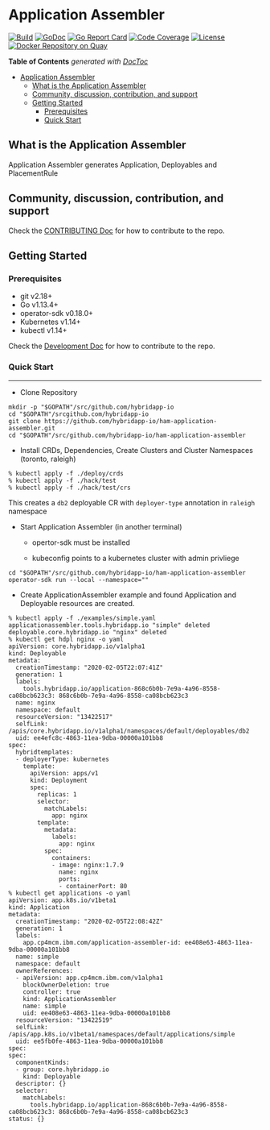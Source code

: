 # Application Assembler

[![Build](http://prow.purple-chesterfield.com/badge.svg?jobs=multiarch-image-ham-application-assembler-postsubmit)](http://prow.purple-chesterfield.com/?job=multiarch-image-ham-application-assembler-postsubmit)
[![GoDoc](https://godoc.org/github.com/hybridapp-io/ham-application-assembler?status.svg)](https://godoc.org/github.com/hybridapp-io/ham-application-assembler)
[![Go Report Card](https://goreportcard.com/badge/github.com/hybridapp-io/ham-application-assembler)](https://goreportcard.com/report/github.com/hybridapp-io/ham-application-assembler)
[![Code Coverage](https://codecov.io/gh/hybridapp-io/ham-application-assembler/branch/master/graphs/badge.svg?branch=master)](https://codecov.io/gh/hybridapp-io/ham-application-assembler?branch=master)
[![License](https://img.shields.io/:license-apache-blue.svg)](http://www.apache.org/licenses/LICENSE-2.0.html)
[![Docker Repository on Quay](https://quay.io/repository/hybridappio/ham-application-assembler/status?token=4b2b7d63-6560-46bf-a421-bec6ddc02a0f "Docker Repository on Quay")](https://quay.io/repository/hybridappio/ham-application-assembler)

<!-- START doctoc generated TOC please keep comment here to allow auto update -->
<!-- DON'T EDIT THIS SECTION, INSTEAD RE-RUN doctoc TO UPDATE -->
**Table of Contents**  *generated with [DocToc](https://github.com/thlorenz/doctoc)*

- [Application Assembler](#application-assembler)
  - [What is the Application Assembler](#what-is-the-application-assembler)
  - [Community, discussion, contribution, and support](#community-discussion-contribution-and-support)
  - [Getting Started](#getting-started)
    - [Prerequisites](#prerequisites)
    - [Quick Start](#quick-start)

<!-- END doctoc generated TOC please keep comment here to allow auto update -->

## What is the Application Assembler

Application Assembler generates Application, Deployables and PlacementRule

## Community, discussion, contribution, and support

Check the [CONTRIBUTING Doc](CONTRIBUTING.md) for how to contribute to the repo.

## Getting Started

### Prerequisites

- git v2.18+
- Go v1.13.4+
- operator-sdk v0.18.0+
- Kubernetes v1.14+
- kubectl v1.14+

Check the [Development Doc](docs/development.md) for how to contribute to the repo.

### Quick Start

-----

- Clone Repository

```shell
mkdir -p "$GOPATH"/src/github.com/hybridapp-io
cd "$GOPATH"/srcgithub.com/hybridapp-io
git clone https://github.com/hybridapp-io/ham-application-assembler.git
cd "$GOPATH"/src/github.com/hybridapp-io/ham-application-assembler
```

- Install CRDs, Dependencies, Create Clusters and Cluster Namespaces (toronto, raleigh)

```shell
% kubectl apply -f ./deploy/crds
% kubectl apply -f ./hack/test
% kubectl apply -f ./hack/test/crs
```

This creates a `db2` deployable CR with `deployer-type` annotation in `raleigh` namespace

- Start Application Assembler (in another terminal)
    - opertor-sdk must be installed

    - kubeconfig points to a kubernetes cluster with admin privliege

```shell
cd "$GOPATH"/src/github.com/hybridapp-io/ham-application-assembler
operator-sdk run --local --namespace=""
```

- Create ApplicationAssembler example and found Application and Deployable resources are created.

```shell
% kubectl apply -f ./examples/simple.yaml
applicationassembler.tools.hybridapp.io "simple" deleted
deployable.core.hybridapp.io "nginx" deleted
% kubectl get hdpl nginx -o yaml
apiVersion: core.hybridapp.io/v1alpha1
kind: Deployable
metadata:
  creationTimestamp: "2020-02-05T22:07:41Z"
  generation: 1
  labels:
    tools.hybridapp.io/application-868c6b0b-7e9a-4a96-8558-ca08bcb623c3: 868c6b0b-7e9a-4a96-8558-ca08bcb623c3
  name: nginx
  namespace: default
  resourceVersion: "13422517"
  selfLink: /apis/core.hybridapp.io/v1alpha1/namespaces/default/deployables/db2
  uid: ee4efc8c-4863-11ea-9dba-00000a101bb8
spec:
  hybridtemplates:
  - deployerType: kubernetes
    template:
      apiVersion: apps/v1
      kind: Deployment
      spec:
        replicas: 1
        selector:
          matchLabels:
            app: nginx
        template:
          metadata:
            labels:
              app: nginx
          spec:
            containers:
            - image: nginx:1.7.9
              name: nginx
              ports:
              - containerPort: 80
% kubectl get applications -o yaml
apiVersion: app.k8s.io/v1beta1
kind: Application
metadata:
  creationTimestamp: "2020-02-05T22:08:42Z"
  generation: 1
  labels:
    app.cp4mcm.ibm.com/application-assembler-id: ee408e63-4863-11ea-9dba-00000a101bb8
  name: simple
  namespace: default
  ownerReferences:
  - apiVersion: app.cp4mcm.ibm.com/v1alpha1
    blockOwnerDeletion: true
    controller: true
    kind: ApplicationAssembler
    name: simple
    uid: ee408e63-4863-11ea-9dba-00000a101bb8
  resourceVersion: "13422519"
  selfLink: /apis/app.k8s.io/v1beta1/namespaces/default/applications/simple
  uid: ee5fb0fe-4863-11ea-9dba-00000a101bb8
spec:
spec:
  componentKinds:
  - group: core.hybridapp.io
    kind: Deployable
  descriptor: {}
  selector:
    matchLabels:
      tools.hybridapp.io/application-868c6b0b-7e9a-4a96-8558-ca08bcb623c3: 868c6b0b-7e9a-4a96-8558-ca08bcb623c3
status: {}
```
